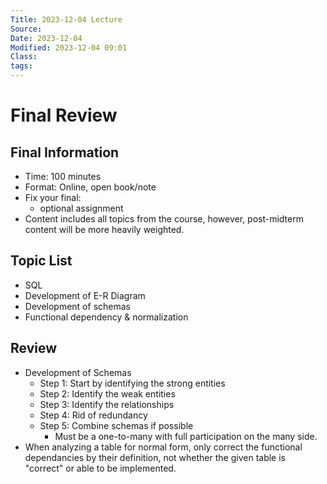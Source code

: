 ```yaml
---
Title: 2023-12-04 Lecture
Source: 
Date: 2023-12-04
Modified: 2023-12-04 09:01
Class: 
tags:
---
```


# Final Review


## Final Information

- Time: 100 minutes
- Format: Online, open book/note
- Fix your final:
	- optional assignment 
- Content includes all topics from the course, however, post-midterm content will be more heavily weighted.

## Topic List

- SQL
- Development of E-R Diagram
- Development of schemas
- Functional dependency & normalization

## Review

- Development of Schemas
	- Step 1: Start by identifying the strong entities
	- Step 2: Identify the weak entities
	- Step 3: Identify the relationships
	- Step 4: Rid of redundancy
	- Step 5: Combine schemas if possible
		- Must be a one-to-many with full participation on the many side. 
- When analyzing a table for normal form, only correct the functional dependancies by their definition, not whether the given table is "correct" or able to be implemented. 